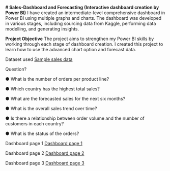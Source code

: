 **# Sales-Dashboard and Forecasting (Interactive dashboard creation by Power BI)**
I have created an intermediate-level comprehensive dashboard in Power BI using multiple graphs and charts. The dashboard was developed in various stages, including sourcing data from Kaggle, performing data modelling, and generating insights.

**Project Objective**
The project aims to strengthen my Power BI skills by working through each stage of dashboard creation. I created this project to learn how to use the advanced chart option and forecast data.

Dataset used 
<a href ="https://github.com/abhishek3852/Sales-dashboard/blob/main/sales_data_sample.csv"> Sample sales data</a>

Question?

● What is the number of orders per product line?

● Which country has the highest total sales?

● What are the forecasted sales for the next six months?

● What is the overall sales trend over time?

● Is there a relationship between order volume and the number of customers in each country?

● What is the status of the orders?

Dashboard page 1
<a href ="https://github.com/abhishek3852/Sales-dashboard/blob/main/DASH-1.png"> Dashboard page 1 </a>

Dashboard page 2
<a href ="https://github.com/abhishek3852/Sales-dashboard/blob/main/DASH-2.png"> Dashboard page 2 </a>

Dashboard page 3
<a href ="https://github.com/abhishek3852/Sales-dashboard/blob/main/DASH-3.png"> Dashboard page 3 </a>
